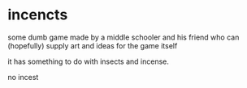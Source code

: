 # incencts

some dumb game made by a middle schooler and his friend who can (hopefully) supply art and ideas for the game itself

it has something to do with insects and incense.

no incest
